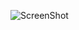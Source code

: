 
![ScreenShot](https://raw.github.com/ghromis/DataProjects/blob/master/Documents/180_Projects/DataProjects/Champs/Champs.jpeg)
